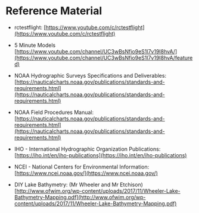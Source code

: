 # Reference Material

- rctestflight: [https://www.youtube.com/c/rctestflight](https://www.youtube.com/c/rctestflight)
- 5 Minute Models [https://www.youtube.com/channel/UC3wBsNfio9eS1l7v19I8hvA/](https://www.youtube.com/channel/UC3wBsNfio9eS1l7v19I8hvA/featured)

- NOAA Hydrographic Surveys Specifications and Deliverables: [https://nauticalcharts.noaa.gov/publications/standards-and-requirements.html](https://nauticalcharts.noaa.gov/publications/standards-and-requirements.html)

- NOAA Field Procedures Manual: [https://nauticalcharts.noaa.gov/publications/standards-and-requirements.html](https://nauticalcharts.noaa.gov/publications/standards-and-requirements.html)

- IHO - International Hydrographic Organization Publications: [https://iho.int/en/iho-publications](https://iho.int/en/iho-publications)

- NCEI - National Centers for Environmental Information: [https://www.ncei.noaa.gov/](https://www.ncei.noaa.gov/)

- DIY Lake Bathymetry: (Mr Wheeler and Mr Etchison) [http://www.ofwim.org/wp-content/uploads/2017/11/Wheeler-Lake-Bathymetry-Mapping.pdf](http://www.ofwim.org/wp-content/uploads/2017/11/Wheeler-Lake-Bathymetry-Mapping.pdf)


